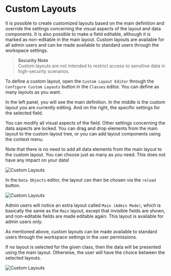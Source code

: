 # Custom Layouts
It is possible to create customized layouts based on the main definition and override the settings concerning the visual aspects of the layout and data components. It is also possible to make a field editable, although it is 
marked as non-editable in the main layout. Custom layouts are available for all admin users and can be made 
available to standard users through the workspace settings.

> **Security Note**    
> Custom layouts are not intended to restrict access to sensitive data in high-security scenarios.

To define a custom layout, open the `Custom Layout Editor` through the `Configure Custom Layouts` button in the `Classes` editor. You can define as many layouts as you want. 

In the left panel, you will see the main definition. In the middle is the custom layout you are currently editing. And on the right, the specific settings for the selected field. 

You can modify all visual aspects of the field. Other settings concerning the data aspects are locked. 
You can drag and drop elements from the main layout to the custom layout tree, or you can add layout components using the context menu.

Note that there is no need to add all data elements from the main layout to the custom layout. You can choose just as many as you need. This does not have any impact on your data!

![Custom Layouts](../../../img/classes-custom-layouts1.png)

In the `Data Objects` editor, the layout can then be chosen via the `reload` button.

![Custom Layouts](../../../img/classes-custom-layouts2.png)

Admin users will notice an extra layout called `Main (Admin Mode)`, which is basically the same as the `Main` 
layout, except that invisible fields are shown, and non-editable fields are made editable again. This layout is available for admin users only. 

As mentioned above, custom layouts can be made available to standard users through the workspace settings in the user permissions. 

If no layout is selected for the given class, then the data will be presented using the main layout. Otherwise, the user will have the choice between the selected layouts.

![Custom Layouts](../../../img/classes-custom-layouts3.png)
